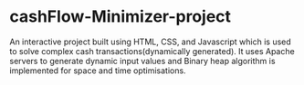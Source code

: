# cashFlow-Minimizer-project

An interactive project built using HTML, CSS, and Javascript which is used to solve complex cash transactions(dynamically generated). It uses Apache servers to generate dynamic input values and Binary heap algorithm is implemented for space and time optimisations.


